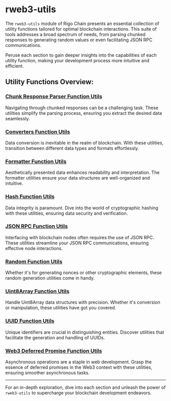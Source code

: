 # rweb3-utils

The `rweb3-utils` module of Rigo Chain presents an essential collection of utility functions tailored for optimal blockchain interactions. This suite of tools addresses a broad spectrum of needs, from parsing chunked responses to generating random values or even facilitating JSON RPC communications.

Peruse each section to gain deeper insights into the capabilities of each utility function, making your development process more intuitive and efficient.

## Utility Functions Overview:

### [Chunk Response Parser Function Utils](./chunk_response_parser.md)
Navigating through chunked responses can be a challenging task. These utilities simplify the parsing process, ensuring you extract the desired data seamlessly.

### [Converters Function Utils](./converters.md)
Data conversion is inevitable in the realm of blockchain. With these utilities, transition between different data types and formats effortlessly.

### [Formatter Function Utils](./formatter.md)
Aesthetically presented data enhances readability and interpretation. The formatter utilities ensure your data structures are well-organized and intuitive.

### [Hash Function Utils](./hash.md)
Data integrity is paramount. Dive into the world of cryptographic hashing with these utilities, ensuring data security and verification.

### [JSON RPC Function Utils](./json_rpc.md)
Interfacing with blockchain nodes often requires the use of JSON RPC. These utilities streamline your JSON RPC communications, ensuring effective node interactions.

### [Random Function Utils](./random.md)
Whether it's for generating nonces or other cryptographic elements, these random generation utilities come in handy.

### [Uint8Array Function Utils](./uint8array.md)
Handle Uint8Array data structures with precision. Whether it's conversion or manipulation, these utilities have got you covered.

### [UUID Function Utils](./uuid.md)
Unique identifiers are crucial in distinguishing entities. Discover utilities that facilitate the generation and handling of UUIDs.

### [Web3 Deferred Promise Function Utils](./web3_deferred_promise.md)
Asynchronous operations are a staple in web development. Grasp the essence of deferred promises in the Web3 context with these utilities, ensuring smoother asynchronous tasks.

---

For an in-depth exploration, dive into each section and unleash the power of `rweb3-utils` to supercharge your blockchain development endeavors.
